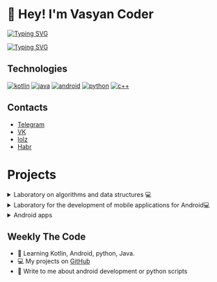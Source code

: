 # 👋 Hey! I'm Vasyan Coder
[![Typing SVG](https://readme-typing-svg.herokuapp.com?font=Fira+Code&pause=1000&color=1E9257&center=true&width=435&lines=I'm+android+developer)](https://git.io/typing-svg)

[![Typing SVG](https://readme-typing-svg.herokuapp.com?font=Fira+Code&pause=1000&color=1A7AFF&center=true&width=435&lines=Welcome+:\))](https://git.io/typing-svg)

## Technologies
[![kotlin](https://img.shields.io/badge/-Kotlin-61DBFB?style=for-the-badge&labelColor=black&logo=kotlin&logoColor=5256ce)](#) [![java](https://img.shields.io/badge/-Java-ED8B00?style=for-the-badge&labelColor=black&logo=java&logoColor=1e9257)](#) [![android](https://img.shields.io/badge/-Android-1e9257?style=for-the-badge&labelColor=black&logo=android&logoColor=1e9257)](#) [![python](https://img.shields.io/badge/-Python-346998?style=for-the-badge&labelColor=black&logo=python&logoColor=346998)](#) [![c++](https://img.shields.io/badge/-C++-6092c7?style=for-the-badge&labelColor=black&logo=c%2b%2b&logoColor=6092c7)](#)



## Contacts
+ [Telegram](https://t.me/vasyan_coder)
+ [VK](https://vk.com/vasyan.coder)
+ [lolz](https://lolz.guru/members/5696348/)
+ [Habr](https://habr.com/ru/users/BacuJluu_AJlu6a6aeBu4/posts/)

# Projects

<details> 
  <summary>Laboratory on algorithms and data structures 💻</summary>
  <br/>
    <a href="https://github.com/vasyan-coder/GiphyTestApi"><img alt="https://github-readme-stats.vercel.app/api/pin/?username=vasyan-coder&repo=Pyatiminutka-Project&theme=radical"/></a>
  <br/>
</details>

<details> 
  <summary>Laboratory for the development of mobile applications for Android💻</summary>
  <br/>
    <a href=""><img alt=""/></a>
  <br/>
</details>

<details> 
  <summary>Android apps</summary>
  <br/>
    <a href="https://github.com/vasyan-coder/GiphyTestApi"><img alt="https://github-readme-stats.vercel.app/api/pin/?username=vasyan-coder&repo=ShoppingList&theme=radical"/></a>
    <a href="https://github.com/vasyan-coder/ShoppingList"><img alt="https://github-readme-stats.vercel.app/api/pin/?username=vasyan-coder&repo=ShoppingList&theme=radical"/></a>
    <a href="https://github.com/vasyan-coder/Pyatiminutka-Project"><img alt="https://github-readme-stats.vercel.app/api/pin/?username=vasyan-coder&repo=Pyatiminutka-Project&theme=radical"/></a>
  <br/>
</details>

## Weekly The Code
+ 🔭 Learning Kotlin, Android, python, Java.
+ 💻 My projects on <a href="https://github.com/vasyan-coder">GitHub</a>
+ 💬 Write to me about android development or python scripts

